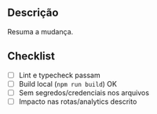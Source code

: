 ## Descrição
Resuma a mudança.

## Checklist
- [ ] Lint e typecheck passam
- [ ] Build local (`npm run build`) OK
- [ ] Sem segredos/credenciais nos arquivos
- [ ] Impacto nas rotas/analytics descrito
